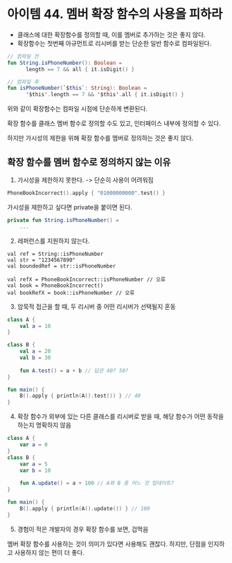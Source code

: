 # 아이템 44. 멤버 확장 함수의 사용을 피하라

- 클래스에 대한 확장함수를 정의할 때, 이를 멤버로 추가하는 것은 좋지 않다.
- 확장함수는 첫번째 아규먼트로 리시버를 받는 단순한 일반 함수로 컴파일된다.
```kt
// 컴파일 전
fun String.isPhoneNumber(): Boolean = 
	  length == 7 && all { it.isDigit() } 

// 컴파일 후
fun isPhoneNumber(`$this`: String): Boolean = 
	  '$this'.length == 7 && '$this'.all { it.isDigit() }
```
위와 같이 확장함수는 컴파일 시점에 단순하게 변환된다.

확장 함수를 클래스 멤버 함수로 정의할 수도 있고, 인터페이스 내부에 정의할 수 있다.

하지만 가시성의 제한을 위해 확장 함수를 멤버로 정의하는 것은 좋지 않다.

## 확장 함수를 멤버 함수로 정의하지 않는 이유

1. 가시성을 제한하지 못한다. -> 단순히 사용이 어려워짐
```kt
PhoneBookIncorrect().apply { "01000000000".test() }
```
가시성을 제한하고 싶다면 private을 붙이면 된다. 
```kt
private fun String.isPhoneNumber() =
    ...
```

2. 레퍼런스를 지원하지 않는다.
```
val ref = String::isPhoneNumber
val str = "1234567890"
val boundedRef = str::isPhoneNumber

val refX = PhoneBookIncorrect::isPhoneNumber // 오류
val book = PhoneBookIncorrect() 
val bookRefX = book::isPhoneNumber // 오류
```
3. 암묵적 접근을 할 때, 두 리시버 중 어떤 리시버가 선택될지 혼동
```kt
class A {
    val a = 10
}

class B {
    val a = 20
    val b = 30
    
    fun A.test() = a + b // 답은 40? 50?
}

fun main() {
    B().apply { println(A().test()) } // 40
}
```
4. 확장 함수가 외부에 있는 다른 클래스를 리시버로 받을 때, 해당 함수가 어떤 동작을 하는지 명확하지 않음

```kt
class A {
    var a = 0
}
class B {
    var a = 5
    var b = 10
    
    fun A.update() = a + 100 // A와 B 중 어느 것 업데이트?
}

fun main() {
    B().apply { println(A().update()) } // 100
}
```
5. 경험이 적은 개발자의 경우 확장 함수를 보면, 겁먹음

멤버 확장 함수를 사용하는 것이 의미가 있다면 사용해도 괜찮다. 하지만, 단점을 인지하고 사용하지 않는 편이 더 좋다.
